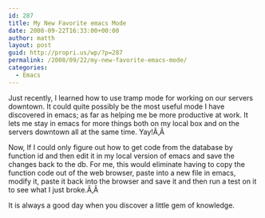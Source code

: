 ```yaml
---
id: 287
title: My New Favorite emacs Mode
date: 2008-09-22T16:33:00+00:00
author: matth
layout: post
guid: http://propri.us/wp/?p=287
permalink: /2008/09/22/my-new-favorite-emacs-mode/
categories:
  - Emacs
---
```

Just recently, I learned how to use tramp mode for working on our servers downtown. It could quite possibly be the most useful mode I have discovered in emacs; as far as helping me be more productive at work. It lets me stay in emacs for more things both on my local box and on the servers downtown all at the same time. Yay!Ã‚Â 

Now, If I could only figure out how to get code from the database by function id and then edit it in my local version of emacs and save the changes back to the db. For me, this would eliminate having to copy the function code out of the web browser, paste into a new file in emacs, modify it, paste it back into the browser and save it and then run a test on it to see what I just broke.Ã‚Â 

It is always a good day when you discover a little gem of knowledge.